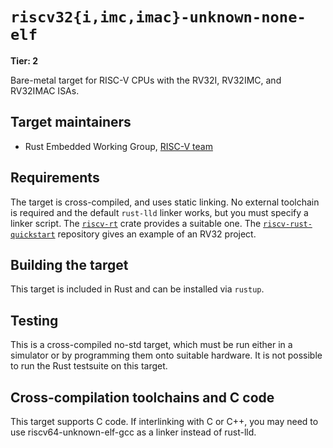 # `riscv32{i,imc,imac}-unknown-none-elf`

**Tier: 2**

Bare-metal target for RISC-V CPUs with the RV32I, RV32IMC, and RV32IMAC ISAs.

## Target maintainers

* Rust Embedded Working Group, [RISC-V team](https://github.com/rust-embedded/wg#the-risc-v-team)

## Requirements

The target is cross-compiled, and uses static linking. No external toolchain
is required and the default `rust-lld` linker works, but you must specify
a linker script. The [`riscv-rt`] crate provides a suitable one. The
[`riscv-rust-quickstart`] repository gives an example of an RV32 project.

[`riscv-rt`]: https://crates.io/crates/riscv-rt
[`riscv-rust-quickstart`]: https://github.com/riscv-rust/riscv-rust-quickstart

## Building the target

This target is included in Rust and can be installed via `rustup`.

## Testing

This is a cross-compiled no-std target, which must be run either in a simulator
or by programming them onto suitable hardware. It is not possible to run the
Rust testsuite on this target.

## Cross-compilation toolchains and C code

This target supports C code. If interlinking with C or C++, you may need to use
riscv64-unknown-elf-gcc as a linker instead of rust-lld.
